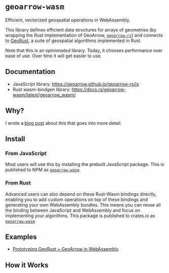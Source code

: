# `geoarrow-wasm`

Efficient, vectorized geospatial operations in WebAssembly.

This library defines efficient data structures for arrays of geometries (by wrapping the Rust implementation of GeoArrow, [`geoarrow-rs`](https://github.com/geoarrow/geoarrow-rs)) and connects to [GeoRust](https://github.com/georust/geo), a suite of geospatial algorithms implemented in Rust.

Note that this is an _opinionated_ library. Today, it chooses performance over ease of use. Over time it will get easier to use.

## Documentation

- JavaScript library: <https://geoarrow.github.io/geoarrow-rs/js>
- Rust wasm-bindgen library: <https://docs.rs/geoarrow-wasm/latest/geoarrow_wasm/>

## Why?

I wrote a [blog post](https://kylebarron.dev/blog/geos-wasm) about this that goes into more detail.

## Install

### From JavaScript

Most users will use this by installing the prebuilt JavaScript package. This is published to NPM as [`geoarrow-wasm`](https://npmjs.com/package/geoarrow-wasm).


### From Rust

Advanced users can also depend on these Rust-Wasm bindings directly, enabling you to add custom operations on top of these bindings and generating your own WebAssembly bundles. This means you can reuse all the binding between JavaScript and WebAssembly and focus on implementing your algorithms. This package is published to crates.io as [`geoarrow-wasm`](https://crates.io/crates/geoarrow-wasm).

## Examples

- [Prototyping GeoRust + GeoArrow in WebAssembly](https://observablehq.com/@kylebarron/prototyping-georust-geoarrow-in-webassembly)

## How it Works


